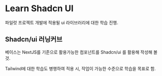 # Learn Shadcn UI

파일럿 프로젝트 개발에 적용될 ui 라이브러리에 대한 학습 진행.

## Shadcn/ui 러닝커브

베이스는 NextJS를 기준으로 활용가능한 컴포넌트를 Shadcn/ui 를 활용해 작성해 볼 것.

Tailwind에 대한 학습도 병행하여 적용 시, 작업이 가능한 수준으로 학습을 목표로 함.

